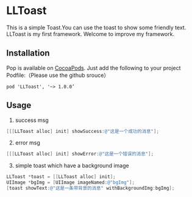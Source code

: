 # **LLToast**
This is a simple Toast.You can use the toast to show some friendly text.
LLToast is my first framework. Welcome to improve my framework.

## **Installation**
Pop is available on [CocoaPods](http://cocoapods.org/). Just add the following to your project Podfile:（Please use the github srouce）
```
pod 'LLToast', '~> 1.0.0’
```

## **Usage**
1. success msg
```objective-c
[[[LLToast alloc] init] showSuccess:@"这是一个成功的消息"];
```
2. error msg
```objective-c
[[[LLToast alloc] init] showError:@"这是一个错误的消息"];
```
3. simple toast which have a background image
```objective-c
LLToast *toast = [[LLToast alloc] init];
UIImage *bgImg = [UIImage imageNamed:@"bgImg"];
[toast showText:@"这是一条带背景的消息" withBackgroundImg:bgImg];
```
